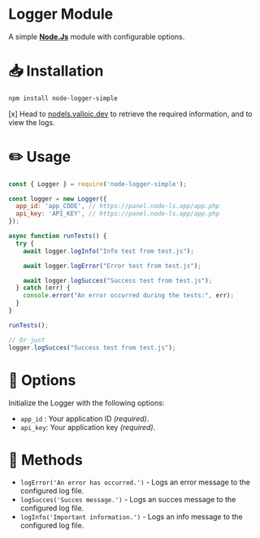 # Logger Module
A simple <a href="https://nodejs.org/en" target="_blank"><strong>Node.Js</strong></a> module with configurable options.

# 📥 Installation
```bash
npm install node-logger-simple
```

[x] Head to [nodels.valloic.dev](https://nodels.valloic.dev/) to retrieve the required information, and to view the logs.

# ✏️ Usage
```js
const { Logger } = require('node-logger-simple');

const logger = new Logger({
  app_id: 'app_CODE', // https://panel.node-ls.app/app.php
  api_key: 'API_KEY', // https://panel.node-ls.app/app.php
});

async function runTests() {
  try {
    await logger.logInfo("Info test from test.js");

    await logger.logError("Error test from test.js");

    await logger.logSucces("Success test from test.js");
  } catch (err) {
    console.error("An error occurred during the tests:", err);
  }
}

runTests();

// Or just
logger.logSucces("Success test from test.js");
```

# 📣 Options
Initialize the Logger with the following options:
- `app_id` : Your application ID *(required)*.
- `api_key`: Your application key *(required)*.

# 📜 Methods
- `logError('An error has occurred.')` - Logs an error message to the configured log file.
- `logSucces('Succes message.')` - Logs an succes message to the configured log file.
- `logInfo('Important information.')` - Logs an info message to the configured log file.
